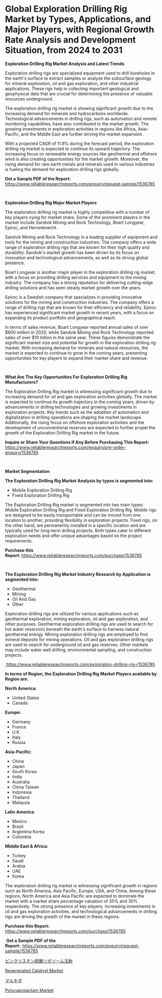 <p><h1>Global Exploration Drilling Rig Market by Types, Applications, and Major Players, with Regional Growth Rate Analysis and Development Situation, from 2024 to 2031</h1></p><p><strong>Exploration Drilling Rig Market Analysis and Latest Trends</strong></p>
<p><p>Exploration drilling rigs are specialized equipment used to drill boreholes in the earth's surface to extract samples or analyze the subsurface geology for mineral exploration, oil and gas exploration, and other industrial applications. These rigs help in collecting important geological and geophysical data that are crucial for determining the presence of valuable resources underground.</p><p>The exploration drilling rig market is showing significant growth due to the increasing demand for minerals and hydrocarbons worldwide. Technological advancements in drilling rigs, such as automation and remote monitoring capabilities, have also contributed to the market growth. The growing investments in exploration activities in regions like Africa, Asia-Pacific, and the Middle East are further driving the market expansion.</p><p>With a projected CAGR of 11.9% during the forecast period, the exploration drilling rig market is expected to continue its upward trajectory. The increasing focus on renewable energy sources like geothermal and offshore wind is also creating opportunities for the market growth. Moreover, the rising demand for rare earth metals and minerals used in various industries is fueling the demand for exploration drilling rigs globally.</p></p>
<p><strong>Get a Sample PDF of the Report:&nbsp;</strong> <a href="https://www.reliableresearchreports.com/enquiry/request-sample/1536785">https://www.reliableresearchreports.com/enquiry/request-sample/1536785</a></p>
<p>&nbsp;</p>
<p><strong>Exploration Drilling Rig Major Market Players</strong></p>
<p><p>The exploration drilling rig market is highly competitive with a number of key players vying for market share. Some of the prominent players in the market include Sandvik Mining and Rock Technology, Boart Longyear, Epiroc, and Herrenknecht.</p><p>Sandvik Mining and Rock Technology is a leading supplier of equipment and tools for the mining and construction industries. The company offers a wide range of exploration drilling rigs that are known for their high quality and durability. Sandvik's market growth has been driven by its focus on innovation and technological advancements, as well as its strong global presence.</p><p>Boart Longyear is another major player in the exploration drilling rig market, with a focus on providing drilling services and equipment to the mining industry. The company has a strong reputation for delivering cutting-edge drilling solutions and has seen steady market growth over the years.</p><p>Epiroc is a Swedish company that specializes in providing innovative solutions for the mining and construction industries. The company offers a range of drilling rigs that are known for their efficiency and reliability. Epiroc has experienced significant market growth in recent years, with a focus on expanding its product portfolio and geographical reach.</p><p>In terms of sales revenue, Boart Longyear reported annual sales of over $600 million in 2020, while Sandvik Mining and Rock Technology reported sales of over $10 billion in the same year. These figures demonstrate the significant market size and potential for growth in the exploration drilling rig market. With increasing demand for minerals and natural resources, the market is expected to continue to grow in the coming years, presenting opportunities for key players to expand their market share and revenue.</p></p>
<p>&nbsp;</p>
<p><strong>What Are The Key Opportunities For Exploration Drilling Rig Manufacturers?</strong></p>
<p><p>The Exploration Drilling Rig market is witnessing significant growth due to increasing demand for oil and gas exploration activities globally. The market is expected to continue its growth trajectory in the coming years, driven by advancements in drilling technologies and growing investments in exploration projects. Key trends such as the adoption of automation and digitalization in drilling operations are shaping the market landscape. Additionally, the rising focus on offshore exploration activities and the development of unconventional reserves are expected to further propel the growth of the Exploration Drilling Rig market in the future.</p></p>
<p><strong>Inquire or Share Your Questions If Any Before Purchasing This Report:</strong> <a href="https://www.reliableresearchreports.com/enquiry/pre-order-enquiry/1536785">https://www.reliableresearchreports.com/enquiry/pre-order-enquiry/1536785</a></p>
<p>&nbsp;</p>
<p><strong>Market Segmentation</strong></p>
<p><strong>The Exploration Drilling Rig Market Analysis by types is segmented into:</strong></p>
<p><ul><li>Mobile Exploration Drilling Rig</li><li>Fixed Exploration Drilling Rig</li></ul></p>
<p><p>The Exploration Drilling Rig market is segmented into two main types: Mobile Exploration Drilling Rig and Fixed Exploration Drilling Rig. Mobile rigs are designed to be easily transportable and can be moved from one location to another, providing flexibility in exploration projects. Fixed rigs, on the other hand, are permanently installed in a specific location and are typically used for long-term drilling projects. Both types cater to different exploration needs and offer unique advantages based on the project requirements.</p></p>
<p><strong>Purchase this Report:&nbsp;</strong><a href="https://www.reliableresearchreports.com/purchase/1536785">https://www.reliableresearchreports.com/purchase/1536785</a></p>
<p>&nbsp;</p>
<p><strong>The Exploration Drilling Rig Market Industry Research by Application is segmented into:</strong></p>
<p><ul><li>Geothermal</li><li>Mining</li><li>Oil And Gas</li><li>Other</li></ul></p>
<p><p>Exploration drilling rigs are utilized for various applications such as geothermal exploration, mining exploration, oil and gas exploration, and other purposes. Geothermal exploration drilling rigs are used to search for hot water reservoirs beneath the earth's surface to harness natural geothermal energy. Mining exploration drilling rigs are employed to find mineral deposits for mining operations. Oil and gas exploration drilling rigs are used to search for underground oil and gas reserves. Other markets may include water well drilling, environmental sampling, and construction projects.</p></p>
<p><a href="https://www.reliableresearchreports.com/exploration-drilling-rig-r1536785">&nbsp;https://www.reliableresearchreports.com/exploration-drilling-rig-r1536785</a></p>
<p><strong>In terms of Region, the Exploration Drilling Rig Market Players available by Region are:</strong></p>
<p>
    <p> <strong> North America: </strong>
        <ul>
            <li>United States</li>
            <li>Canada</li>
        </ul>
        </p> 
    <p> <strong> Europe: </strong>
        <ul>
            <li>Germany</li>
            <li>France</li>
            <li>U.K.</li>
            <li>Italy</li>
            <li>Russia</li>
        </ul>
        </p> 
    <p> <strong> Asia-Pacific: </strong>
        <ul>
            <li>China</li>
            <li>Japan</li>
            <li>South Korea</li>
            <li>India</li>
            <li>Australia</li>
            <li>China Taiwan</li>
            <li>Indonesia</li>
            <li>Thailand</li>
            <li>Malaysia</li>
        </ul>
        </p> 
    <p> <strong> Latin America: </strong>
        <ul>
            <li>Mexico</li>
            <li>Brazil</li>
            <li>Argentina Korea</li>
            <li>Colombia</li>
        </ul>
        </p> 
    <p> <strong> Middle East & Africa: </strong>
        <ul>
            <li>Turkey</li>
            <li>Saudi</li>
            <li>Arabia</li>
            <li>UAE</li>
            <li>Korea</li>
        </ul>
    </p>
    </p>
<p><p>The exploration drilling rig market is witnessing significant growth in regions such as North America, Asia Pacific, Europe, USA, and China. Among these regions, North America and Asia Pacific are expected to dominate the market with a market share percentage valuation of 35% and 30% respectively. The strong presence of key players, increasing investments in oil and gas exploration activities, and technological advancements in drilling rigs are driving the growth of the market in these regions.</p></p>
<p><strong>Purchase this Report: </strong><a href="https://www.reliableresearchreports.com/purchase/1536785">https://www.reliableresearchreports.com/purchase/1536785</a></p>
<p>&nbsp;<strong>Get a Sample PDF of the Report:&nbsp;&nbsp;</strong><a href="https://www.reliableresearchreports.com/enquiry/request-sample/1536785">https://www.reliableresearchreports.com/enquiry/request-sample/1536785</a></p>
<p><strong></strong></p>
<p><p><a href="https://github.com/ddwcuskozol07187/Market-Research-Report-List-1/blob/main/101812236598.md">ビンクリスチン硫酸リポソーム注射</a></p><p><a href="https://issuu.com/reportprime-2/docs/regenerated-catalyst-market-size-2030.pptx">Regenerated Catalyst Market</a></p><p><a href="https://github.com/marbadji/Market-Research-Report-List-1/blob/main/901262736599.md">マルキボ</a></p><p><a href="https://issuu.com/reportprime-2/docs/polycaprolactam-market-size-2030.pptx">Polycaprolactam Market</a></p></p>